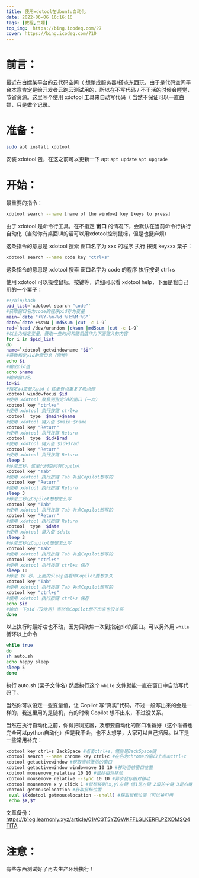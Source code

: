 ```yaml
---
title: 使用xdotool在Ubuntu自动化
date: 2022-06-06 16:16:16
tags: [教程,白嫖]
top_img:  https://bing.icodeq.com/?7
cover: https://bing.icodeq.com/?10
---
```


# 前言：

最近在白嫖某平台的云代码空间（ 想整成服务器/搭点东西玩，由于是代码空间平台本意肯定是给开发者云跑云测试用的，所以在不写代码 / 不干活的时候会睡觉，节省资源。这里写个使用 xdotool 工具来自动写代码（ 当然不保证可以一直白嫖，只是做个记录。

# 准备：

```bash
sudo apt install xdotool
```

安装 xdotool 包，在这之前可以更新一下 apt `apt update` `apt upgrade`

# 开始：

最重要的指令：

```bash
xdotool search --name [name of the window] key [keys to press]
```

由于 xdotool 是命令行工具，在不指定 **窗口** 的情况下，会默认在当前命令行执行自动化（当然你有桌面UI的话可以用xdotool控制鼠标，但是也挺麻烦）

这条指令的意思是 xdotool 搜索 窗口名字为 xxx 的程序 执行 按键 keyxxx 栗子：

```bash
xdotool search --name code key "ctrl+s"
```

这条指令的意思是 xdotool 搜索 窗口名字为 code 的程序 执行按键 ctrl+s 

使用 xdotool 可以操控鼠标，按键等，详细可以看 xdotool help，下面是我自己用的一个栗子：

```bash
#!/bin/bash
pid_list=`xdotool search "code"`
#获取窗口名为code的程序pid存为变量
main=`date "+%Y-%m-%d %H:%M:%S"`
date=`date +%s%N | md5sum |cut -c 1-9`
rad=`head /dev/urandom |cksum |md5sum |cut -c 1-9`
#以上为指定变量，获取一些时间和随机值作为下面键入的内容
for i in $pid_list 
do
name=`xdotool getwindowname "$i"`
#获取指定pid的窗口名（完整）
echo $i
#输出pid值
echo $name
#输出窗口名
id=$i
#指定id变量为pid（ 这里有点重复了晚点修
xdotool windowfocus $id 
#使用 xdotool 聚焦到指定id的窗口（一次）
xdotool key "ctrl+a"
#使用 xdotool 执行按键 ctrl+a 
xdotool  type  $main+$name
#使用 xdotool 键入值 $main+$name
xdotool key "Return"
#使用 xdotool 执行按键 Return
xdotool  type  $id+$rad
#使用 xdotool 键入值 $id+$rad
xdotool key "Return"
#使用 xdotool 执行按键 Return
sleep 3
#休息三秒，这里代码空间有Copilot
xdotool key "Tab"
#使用 xdotool 执行按键 Tab 补全Copilot想写的
xdotool key "Return"
#使用 xdotool 执行按键 Return
sleep 3
#休息三秒让Copilot想想怎么写
xdotool key "Tab"
#使用 xdotool 执行按键 Tab 补全Copilot想写的
xdotool key "Return"
#使用 xdotool 执行按键 Return
xdotool  type  $date
#使用 xdotool 键入值 $date
sleep 3
#休息三秒让Copilot想想怎么写
xdotool key "Tab"
#使用 xdotool 执行按键 Tab 补全Copilot想写的
xdotool key "ctrl+s"
#使用 xdotool 执行按键 ctrl+s 保存
sleep 10
#休息 10 秒，上面的sleep值看你Copilot要想多久
xdotool key "Tab"
#使用 xdotool 执行按键 Tab 补全Copilot想写的
xdotool key "ctrl+s"
#使用 xdotool 执行按键 ctrl+s 保存
echo $id
#输出一下pid（没啥用）当然你Copilot想不出来也没关系
done
```

以上执行时最好啥也不动，因为只聚焦一次到指定pid的窗口。可以另外用 `while` 循环以上命令

```bash
while true
do
sh auto.sh
echo happy sleep
sleep 5
done
```

执行 auto.sh (栗子文件名) 然后执行这个 `while` 文件就能一直在窗口中自动写代码了。

当然你可以设定一些变量值，让 Copilot 写“真实”代码，不过一般写出来的会是一样的，我这里用的是随机，有的时候 Copilot 想不出来，不过没关系。

当然在执行自动化之前，你得把浏览器，及想要自动化的窗口准备好（这个准备也完全可以python自动化）但是我不会，也不太想学，大家可以自己拓展。以下是一些常用补充：

```bash
xdotool key ctrl+s BackSpace #点击ctrl+s，然后是BackSpace键
xdotool search --name chrome key ctrl+c #在名为chrome的窗口上点击ctrl+c
xdotool getactivewindow #获取当前激活的窗口
xdotool getactivewindow windowmove 10 10 #移动当前窗口位置
xdotool mousemove_relative 10 10 #鼠标相对移动
xdotool mousemove_relative --sync 10 10 #异步鼠标相对移动
xdotool mousemove x y click 1 #鼠标移到(x,y)左键 值1是左键 2滚轮中键 3是右键
xdotool getmouselocation #获取鼠标位置
 eval $(xdotool getmouselocation --shell) #获取鼠标位置（可以被引用
 echo $X,$Y
```

文章备份：https://b1og.learnonly.xyz/article/01VC3T5YZGWKFFLGLKERFLPZXDMSQ4TITA

# 注意：

有些东西测试好了再去生产环境执行！
